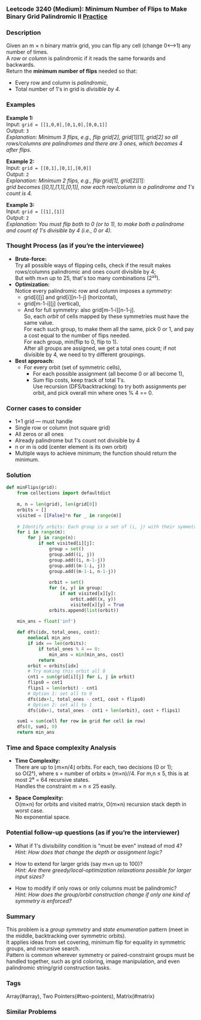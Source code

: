 ### Leetcode 3240 (Medium): Minimum Number of Flips to Make Binary Grid Palindromic II [Practice](https://leetcode.com/problems/minimum-number-of-flips-to-make-binary-grid-palindromic-ii)

### Description  
Given an m × n binary matrix grid, you can flip any cell (change 0⟷1) any number of times.  
A *row* or *column* is palindromic if it reads the same forwards and backwards.  
Return the **minimum number of flips** needed so that:  
- Every row and column is *palindromic*,
- Total number of 1's in grid is *divisible by 4*.

### Examples  

**Example 1:**  
Input: `grid = [[1,0,0],[0,1,0],[0,0,1]]`  
Output: `3`  
*Explanation: Minimum 3 flips, e.g., flip grid[2], grid[1][1], grid[2] so all rows/columns are palindromes and there are 3 ones, which becomes 4 after flips.*

**Example 2:**  
Input: `grid = [[0,1],[0,1],[0,0]]`  
Output: `2`  
*Explanation: Minimum 2 flips, e.g., flip grid[1], grid[2][1]:  
grid becomes [[0,1],[1,1],[0,1]], now each row/column is a palindrome and 1's count is 4.*

**Example 3:**  
Input: `grid = [[1],[1]]`  
Output: `2`  
*Explanation: You must flip both to 0 (or to 1), to make both a palindrome and count of 1's divisible by 4 (i.e., 0 or 4).*

### Thought Process (as if you’re the interviewee)  

- **Brute-force:**  
  Try all possible ways of flipping cells, check if the result makes rows/columns palindromic and ones count divisible by 4;  
  But with m×n up to 25, that's too many combinations (2²⁵).  
- **Optimization:**  
  Notice every palindromic row and column imposes a *symmetry*:  
    - grid[i][j] and grid[i][n-1-j] (horizontal),  
    - grid[m-1-i][j] (vertical),  
    - And for full symmetry: also grid[m-1-i][n-1-j].  
  So, each *orbit* of cells mapped by these symmetries must have the same value.  
  For each such group, to make them all the same, pick 0 or 1, and pay a cost equal to the number of flips needed.  
  For each group, min(flip to 0, flip to 1).  
  After all groups are assigned, we get a total ones count; if not divisible by 4, we need to try different groupings.  
- **Best approach:**  
  - For every orbit (set of symmetric cells),  
    - For each possible assignment (all become 0 or all become 1),  
    - Sum flip costs, keep track of total 1's.  
  Use recursion (DFS/backtracking) to try both assignments per orbit, and pick overall min where ones % 4 == 0.

### Corner cases to consider  
- 1×1 grid — must handle
- Single row or column (not square grid)
- All zeros or all ones
- Already palindrome but 1's count not divisible by 4
- n or m is odd (center element is its own orbit)
- Multiple ways to achieve minimum; the function should return the minimum.

### Solution

```python
def minFlips(grid):
    from collections import defaultdict
    
    m, n = len(grid), len(grid[0])
    orbits = []
    visited = [[False]*n for _ in range(m)]
    
    # Identify orbits: Each group is a set of (i, j) with their symmetric partners
    for i in range(m):
        for j in range(n):
            if not visited[i][j]:
                group = set()
                group.add((i, j))
                group.add((i, n-1-j))
                group.add((m-1-i, j))
                group.add((m-1-i, n-1-j))
                
                orbit = set()
                for (x, y) in group:
                    if not visited[x][y]:
                        orbit.add((x, y))
                        visited[x][y] = True
                orbits.append(list(orbit))
    
    min_ans = float('inf')

    def dfs(idx, total_ones, cost):
        nonlocal min_ans
        if idx == len(orbits):
            if total_ones % 4 == 0:
                min_ans = min(min_ans, cost)
            return
        orbit = orbits[idx]
        # Try making this orbit all 0
        cnt1 = sum(grid[i][j] for i, j in orbit)
        flips0 = cnt1
        flips1 = len(orbit) - cnt1
        # Option 1: set all to 0
        dfs(idx+1, total_ones - cnt1, cost + flips0)
        # Option 2: set all to 1
        dfs(idx+1, total_ones - cnt1 + len(orbit), cost + flips1)

    sum1 = sum(cell for row in grid for cell in row)
    dfs(0, sum1, 0)
    return min_ans
```

### Time and Space complexity Analysis  

- **Time Complexity:**  
  There are up to ⌊m×n/4⌋ orbits. For each, two decisions (0 or 1);  
  so O(2ˢ), where s = number of orbits ≈ (m×n)//4. For m,n ≤ 5, this is at most 2⁶ = 64 recursive states.  
  Handles the constraint m × n ≤ 25 easily.

- **Space Complexity:**  
  O(m×n) for orbits and visited matrix, O(m×n) recursion stack depth in worst case.  
  No exponential space.

### Potential follow-up questions (as if you’re the interviewer)  

- What if 1's divisibility condition is "must be even" instead of mod 4?  
  *Hint: How does that change the depth or assignment logic?*

- How to extend for larger grids (say m×n up to 100)?  
  *Hint: Are there greedy/local-optimization relaxations possible for larger input sizes?*

- How to modify if only rows or only columns must be palindromic?  
  *Hint: How does the group/orbit construction change if only one kind of symmetry is enforced?*

### Summary

This problem is a *group symmetry* and *state enumeration* pattern (meet in the middle, backtracking over symmetric orbits).  
It applies ideas from set covering, minimum flip for equality in symmetric groups, and recursive search.  
Pattern is common wherever symmetry or paired-constraint groups must be handled together, such as grid coloring, image manipulation, and even palindromic string/grid construction tasks.

### Tags
Array(#array), Two Pointers(#two-pointers), Matrix(#matrix)

### Similar Problems
